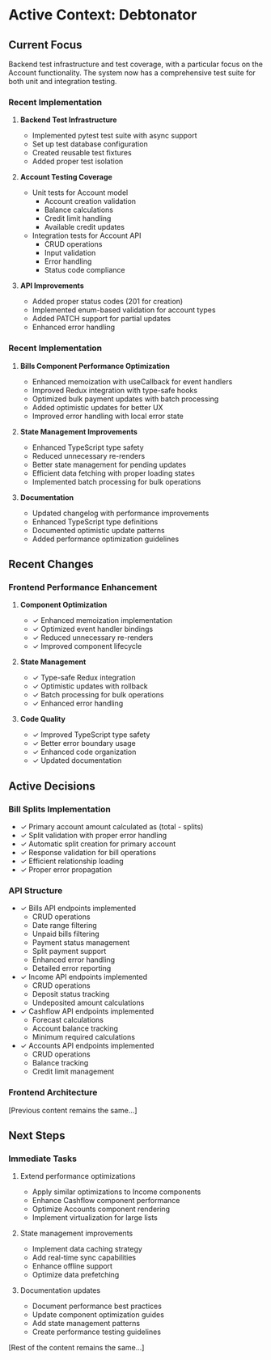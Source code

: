 # Active Context: Debtonator

## Current Focus
Backend test infrastructure and test coverage, with a particular focus on the Account functionality. The system now has a comprehensive test suite for both unit and integration testing.

### Recent Implementation
1. **Backend Test Infrastructure**
   - Implemented pytest test suite with async support
   - Set up test database configuration
   - Created reusable test fixtures
   - Added proper test isolation

2. **Account Testing Coverage**
   - Unit tests for Account model
     - Account creation validation
     - Balance calculations
     - Credit limit handling
     - Available credit updates
   - Integration tests for Account API
     - CRUD operations
     - Input validation
     - Error handling
     - Status code compliance

3. **API Improvements**
   - Added proper status codes (201 for creation)
   - Implemented enum-based validation for account types
   - Added PATCH support for partial updates
   - Enhanced error handling

### Recent Implementation
1. **Bills Component Performance Optimization**
   - Enhanced memoization with useCallback for event handlers
   - Improved Redux integration with type-safe hooks
   - Optimized bulk payment updates with batch processing
   - Added optimistic updates for better UX
   - Improved error handling with local error state

2. **State Management Improvements**
   - Enhanced TypeScript type safety
   - Reduced unnecessary re-renders
   - Better state management for pending updates
   - Efficient data fetching with proper loading states
   - Implemented batch processing for bulk operations

3. **Documentation**
   - Updated changelog with performance improvements
   - Enhanced TypeScript type definitions
   - Documented optimistic update patterns
   - Added performance optimization guidelines

## Recent Changes

### Frontend Performance Enhancement
1. **Component Optimization**
   - ✓ Enhanced memoization implementation
   - ✓ Optimized event handler bindings
   - ✓ Reduced unnecessary re-renders
   - ✓ Improved component lifecycle

2. **State Management**
   - ✓ Type-safe Redux integration
   - ✓ Optimistic updates with rollback
   - ✓ Batch processing for bulk operations
   - ✓ Enhanced error handling

3. **Code Quality**
   - ✓ Improved TypeScript type safety
   - ✓ Better error boundary usage
   - ✓ Enhanced code organization
   - ✓ Updated documentation

## Active Decisions

### Bill Splits Implementation
- ✓ Primary account amount calculated as (total - splits)
- ✓ Split validation with proper error handling
- ✓ Automatic split creation for primary account
- ✓ Response validation for bill operations
- ✓ Efficient relationship loading
- ✓ Proper error propagation

### API Structure
- ✓ Bills API endpoints implemented
  - CRUD operations
  - Date range filtering
  - Unpaid bills filtering
  - Payment status management
  - Split payment support
  - Enhanced error handling
  - Detailed error reporting
- ✓ Income API endpoints implemented
  - CRUD operations
  - Deposit status tracking
  - Undeposited amount calculations
- ✓ Cashflow API endpoints implemented
  - Forecast calculations
  - Account balance tracking
  - Minimum required calculations
- ✓ Accounts API endpoints implemented
  - CRUD operations
  - Balance tracking
  - Credit limit management

### Frontend Architecture
[Previous content remains the same...]

## Next Steps

### Immediate Tasks
1. Extend performance optimizations
   - Apply similar optimizations to Income components
   - Enhance Cashflow component performance
   - Optimize Accounts component rendering
   - Implement virtualization for large lists

2. State management improvements
   - Implement data caching strategy
   - Add real-time sync capabilities
   - Enhance offline support
   - Optimize data prefetching

3. Documentation updates
   - Document performance best practices
   - Update component optimization guides
   - Add state management patterns
   - Create performance testing guidelines

[Rest of the content remains the same...]

